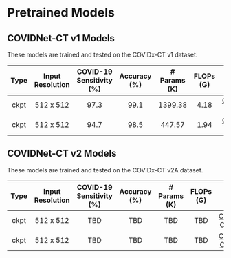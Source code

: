 # Pretrained Models

## COVIDNet-CT v1 Models
These models are trained and tested on the COVIDx-CT v1 dataset.

| Type | Input Resolution | COVID-19 Sensitivity (%) | Accuracy (%) | # Params (K) | FLOPs (G) |        Model        |
|:----:|:----------------:|:------------------------:|:------------:|:------------:|:---------:|:-------------------:|
| ckpt |     512 x 512    |           97.3           |     99.1     |    1399.38   |    4.18   |[COVIDNet-CT-A](https://bit.ly/2BAPyvM)|
| ckpt |     512 x 512    |           94.7           |     98.5     |     447.57   |    1.94   |[COVIDNet-CT-B](https://bit.ly/3irnITl)|

## COVIDNet-CT v2 Models
These models are trained and tested on the COVIDx-CT v2A dataset.

| Type | Input Resolution | COVID-19 Sensitivity (%) | Accuracy (%) | # Params (K) | FLOPs (G) |        Model        |
|:----:|:----------------:|:------------------------:|:------------:|:------------:|:---------:|:-------------------:|
| ckpt |     512 x 512    |            TBD           |      TBD     |      TBD     |    TBD    |[COVIDNet-CT-A-v2A]()|
| ckpt |     512 x 512    |            TBD           |      TBD     |      TBD     |    TBD    |[COVIDNet-CT-B-v2A]()|
